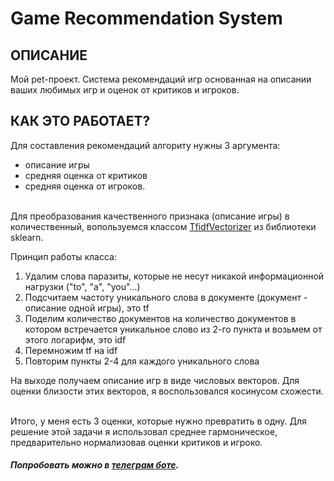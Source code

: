 # Game Recommendation System

## ОПИСАНИЕ

Мой pet-проект. Система рекомендаций игр основанная на описании ваших любимых игр и оценок от критиков и игроков.


##  КАК ЭТО РАБОТАЕТ?

Для составления рекомендаций алгориту нужны 3 аргумента: 
- описание игры
- средняя оценка от критиков
- средняя оценка от игроков.

\
Для преобразования качественного признака (описание игры) в количественный, вопользуемся классом [TfidfVectorizer](https://ru.wikipedia.org/wiki/TF-IDF) из библиотеки sklearn. 

Принцип работы класса:
1. Удалим слова паразиты, которые не несут никакой информационной нагрузки ("to", "a", "you"...)
2. Подсчитаем частоту уникального слова в документе (документ - описание одной игры), это tf
3. Поделим количество документов на количество документов в котором встречается уникальное слово из 2-го пункта и возьмем от этого логарифм, это idf
4. Перемножим tf на idf
5. Повторим пункты 2-4 для каждого уникального слова

На выходе получаем описание игр в виде числовых векторов. Для оценки близости этих векторов, я воспользовался косинусом схожести.  

\
Итого, у меня есть 3 оценки, которые нужно превратить в одну. Для решение этой задачи я использовал среднее гармоническое, предварительно нормализовав оценки критиков и игроко.

##### Попробовать можно в [телеграм боте](https://t.me/need_game_bot).
